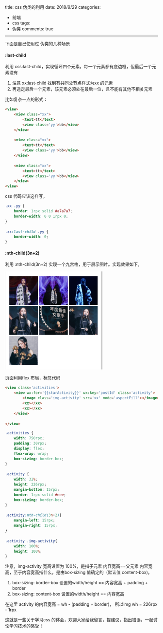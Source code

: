 title: css 伪类的利用
date: 2018/9/29
categories:

- 前端
- css
tags:
- 伪类
comments: true
---

下面是自己使用过 伪类的几种场景

#### :last-child
利用 css:last-child，实现循环四个元素，每一个元素都有底边框，但最后一个元素没有
1. 注意 xx:last-child 找到有共同父节点样式为xx 的元素
2. 再选定最后一个元素，该元素必须处在最后一位，且不能有其他不相关元素

比如复杂一点的形式：
```html
<view>
    <view class="xx">
        <text>tt</text>
        <view class='yy'>bb</view> 
    </view>

    <view class="xx">
        <text>tt</text>
        <view class='yy'>bb</view> 
    </view>

    <view class="xx">
        <text>tt</text>
        <view class='yy'>bb</view> 
    </view>
<view>
```
css 代码应该这样写，
```css
.xx .yy {
    border: 1rpx solid #a7a7a7;
    border-width: 0 0 1rpx 0;
}

.xx:last-child .yy {
    border-width: 0;
}
```

####  :nth-child(3n+2)
利用 :nth-child(3n+2) 实现一个九宫格，用于展示图片。实现效果如下，

![九宫格](/images/20180929/九宫格.png)

页面利用flex 布局，标签代码
```html
<view class='activities'>
    <view wx:for='{{starActivity}}' wx:key='postId' class='activity'>
        <image class='img-activity' src='xx' mode='aspectFill'></image>
        <xx></xx>
        <xx></xx>
    </view>
    
</view>
```
```css
.activities {
    width: 750rpx;
    padding: 30rpx;
    display: flex;
    flex-wrap: wrap;
    box-sizing: border-box;
}

.activity {
    width: 32%;
    height: 226rpx;
    margin-bottom: 15rpx;
    border: 1rpx solid #eee;
    box-sizing: border-box;
}

.activity:nth-child(3n+2){
    margin-left: 15rpx;
    margin-right: 15rpx;
}

.activity .img-activity{
    width: 100%;
    height: 100%;
}
```
注意，img-activity 宽高设置为 100%，是指子元素 内容宽高==父元素 内容宽高，至于内容宽高指什么，是由box-sizing 值确定的（默认值 content-box)。
1. box-sizing: border-box     设置的width/height == 内容宽高 + padding + border 
2. box-sizing: content-box    设置的width/height == 内容宽高

在这里 activity 的内容宽高 = wh - (padding + border)， 所以img wh = 226rpx - 1rpx


这就是一些关于学习css 的体会，欢迎大家给我留言，提建议，指出错误，一起讨论学习技术的感受！